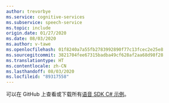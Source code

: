 ```yaml
---
author: trevorbye
ms.service: cognitive-services
ms.subservice: speech-service
ms.topic: include
origin.date: 01/27/2020
ms.date: 08/03/2020
ms.author: v-tawe
ms.openlocfilehash: 01f8240a7a55fb2783992890f77c13fcec2e25e8
ms.sourcegitcommit: 3821704fee67315badba49cf628af2aa68d98f28
ms.translationtype: HT
ms.contentlocale: zh-CN
ms.lasthandoff: 08/03/2020
ms.locfileid: "89317558"
---
```

可以在 GitHub 上查看或下载所有<a href="https://aka.ms/speech/github-csharp">语音 SDK C# 示例</a>。 
